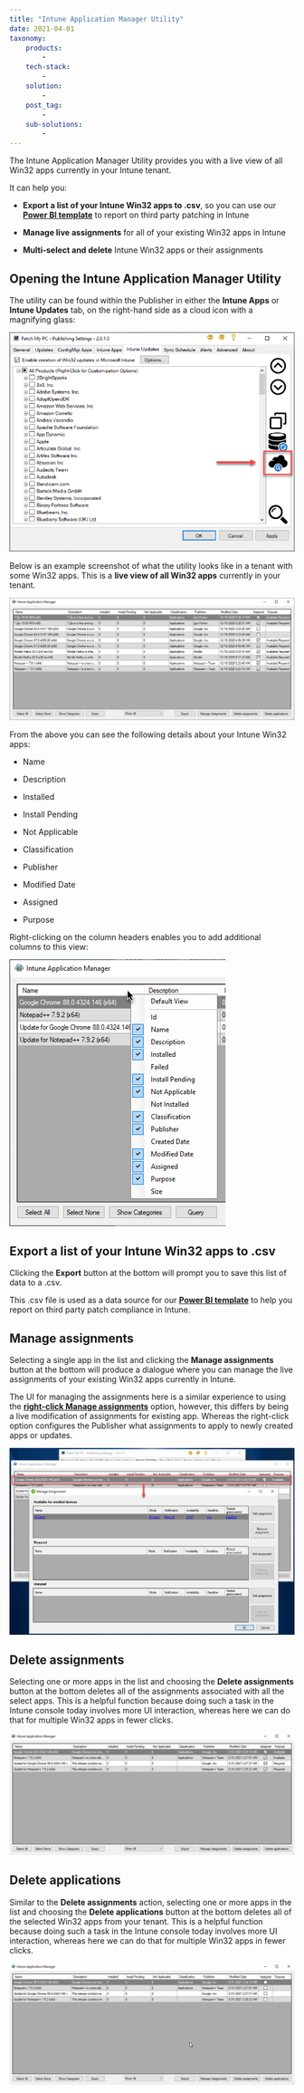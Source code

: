 ```yaml
---
title: "Intune Application Manager Utility"
date: 2021-04-01
taxonomy:
    products:
        - 
    tech-stack:
        - 
    solution:
        - 
    post_tag:
        - 
    sub-solutions:
        - 
---
```


The Intune Application Manager Utility provides you with a live view of all Win32 apps currently in your Intune tenant.

It can help you:

- **Export a list of your Intune Win32 apps to .csv**, so you can use our **[Power BI template](https://patchmypc.com/power-bi-reports-for-microsoft-intune-third-party-updates "Power BI Reports for Microsoft Intune Third-Party Update and Application Deployments")** to report on third party patching in Intune

- **Manage live assignments** for all of your existing Win32 apps in Intune

- **Multi-select and delete** Intune Win32 apps or their assignments

## Opening the Intune Application Manager Utility

The utility can be found within the Publisher in either the **Intune Apps** or **Intune Updates** tab, on the right-hand side as a cloud icon with a magnifying glass:

![Intune Application Manager Utility](/_images/IntuneApplicationUtility.png "Intune Application Manager Utility")

Below is an example screenshot of what the utility looks like in a tenant with some Win32 apps. This is a **live view of all Win32 apps** currently in your tenant.

![Live view of apps using the Intune Application Manager Utility](/_images/intune-app-manager-2.png "Live view of apps using the Intune Application Manager Utility")

From the above you can see the following details about your Intune Win32 apps:

- Name

- Description

- Installed

- Install Pending

- Not Applicable

- Classification

- Publisher

- Modified Date

- Assigned

- Purpose

Right-clicking on the column headers enables you to add additional columns to this view:

![Adding more columns to the Intune Application Manager Utility view](/_images/IntuneApplicationUtility-2.png "Adding more columns to the Intune Application Manager Utility view")

## Export a list of your Intune Win32 apps to .csv

Clicking the **Export** button at the bottom will prompt you to save this list of data to a .csv.

This .csv file is used as a data source for our **[Power BI template](https://patchmypc.com/power-bi-reports-for-microsoft-intune-third-party-updates "Power BI Reports for Microsoft Intune Third-Party Update and Application Deployments")** to help you report on third party patch compliance in Intune.

## Manage assignments

Selecting a single app in the list and clicking the **Manage assignments** button at the bottom will produce a dialogue where you can manage the live assignments of your existing Win32 apps currently in Intune.

The UI for managing the assignments here is a similar experience to using the **[right-click Manage assignments](https://patchmypc.com/custom-options-available-for-third-party-updates-and-applications#ManageAssignments "Right click option for Manage assignments")** option, however, this differs by being a live modification of assignments for existing app. Whereas the right-click option configures the Publisher what assignments to apply to newly created apps or updates.

![Manage live assignments for existing Win32 apps in Intune using the Intune Application Manager Utility](/_images/IntuneApplicationUtility-3.png "Manage live assignments for existing Win32 apps in Intune using the Intune Application Manager Utility")

## Delete assignments

Selecting one or more apps in the list and choosing the **Delete assignments** button at the bottom deletes all of the assignments associated with all the select apps. This is a helpful function because doing such a task in the Intune console today involves more UI interaction, whereas here we can do that for multiple Win32 apps in fewer clicks.

![Deleting assignments using the Intune Application Manager Utility](/_images/IntuneApplicationUtility.gif "Deleting assignments using the Intune Application Manager Utility")

## Delete applications

Similar to the **Delete assignments** action, selecting one or more apps in the list and choosing the **Delete applications** button at the bottom deletes all of the selected Win32 apps from your tenant. This is a helpful function because doing such a task in the Intune console today involves more UI interaction, whereas here we can do that for multiple Win32 apps in fewer clicks.

![Deleting applications using the Intune Application Manager Utility](/_images/IntuneApplicationUtility2.gif "Deleting applications using the Intune Application Manager Utility")